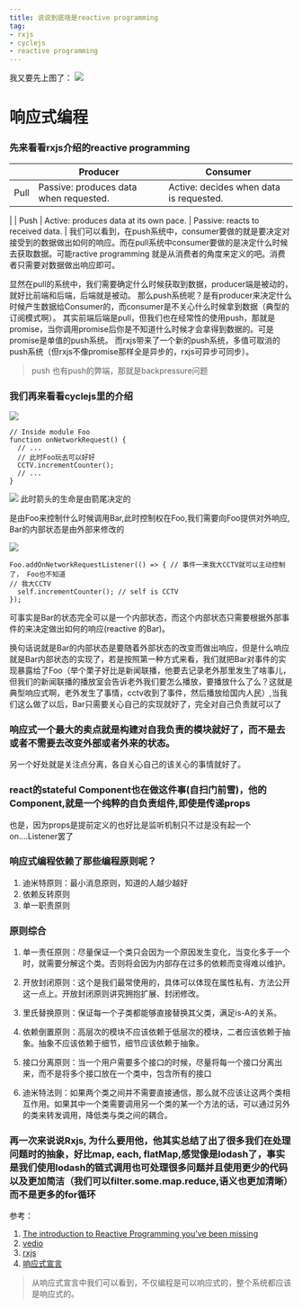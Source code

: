 ```yaml
---
title: 说说到底啥是reactive programming
tag:
- rxjs
- cyclejs
- reactive programming
---
```


我又要先上图了：
![](http://img.blog.csdn.net/20160311112349604)



<!-- more -->

# 响应式编程
### 先来看看rxjs介绍的reactive programming
|  | Producer | Consumer |
| ------| ------ | ------ |
| Pull | Passive: produces data when requested. | Active: decides when data is requested.
 |
| Push | Active: produces data at its own pace. | Passive: reacts to received data. |
我们可以看到，在push系统中，consumer要做的就是要决定对接受到的数据做出如何的响应。而在pull系统中consumer要做的是决定什么时候去获取数据。可能ractive programming 就是从消费者的角度来定义的吧。消费者只需要对数据做出响应即可。

显然在pull的系统中，我们需要确定什么时候获取到数据，producer端是被动的，就好比前端和后端，后端就是被动。
那么push系统呢？是有producer来决定什么时候产生数据给Consumer的，而consumer是不关心什么时候拿到数据（典型的订阅模式啊）。
其实前端后端是pull，但我们也在经常性的使用push，那就是promise，当你调用promise后你是不知道什么时候才会拿得到数据的。可是promise是单值的push系统。
而rxjs带来了一个新的push系统，多值可取消的push系统（但rxjs不像promise那样全是异步的，rxjs可异步可同步）。

> push 也有push的弊端，那就是backpressure问题

### 我们再来看看cyclejs里的介绍
![](https://cycle.js.org/img/passive-foo-bar.svg)
```
// Inside module Foo
function onNetworkRequest() {
  // ...
  // 此时Foo玩去可以好好
  CCTV.incrementCounter();
  // ...
}
```
![](https://cycle.js.org/img/passive-foo-bar.svg)
此时箭头的生命是由箭尾决定的

是由Foo来控制什么时候调用Bar,此时控制权在Foo,我们需要向Foo提供对外响应, Bar的内部状态是由外部来修改的

![](https://cycle.js.org/img/reactive-foo-bar.svg)
```
Foo.addOnNetworkRequestListener(() => { // 事件一来我大CCTV就可以主动控制了， Foo也不知道
// 我大CCTV
  self.incrementCounter(); // self is CCTV
});
```
可事实是Bar的状态完全可以是一个内部状态，而这个内部状态只需要根据外部事件的来决定做出如何的响应(reactive 的Bar)。

换句话说就是Bar的内部状态是要随着外部状态的改变而做出响应，但是什么响应就是Bar内部状态的实现了，若是按照第一种方式来看，我们就把Bar对事件的实现暴露给了Foo（举个栗子好比是新闻联播，他要去记录老外那里发生了啥事儿，但我们的新闻联播的播放室会告诉老外我们要怎么播放，要播放什么了么？这就是典型响应式啊，老外发生了事情，cctv收到了事件，然后播放给国内人民）,当我们这么做了以后，Bar只需要关心自己的实现就好了，完全对自己负责就可以了

### 响应式一个最大的卖点就是构建对自我负责的模块就好了，而不是去或者不需要去改变外部或者外来的状态。
另一个好处就是关注点分离，各自关心自己的该关心的事情就好了。

### react的stateful Component也在做这件事(自扫门前雪)，他的Component,就是一个纯粹的自负责组件,即使是传递props
也是，因为props是提前定义的也好比是监听机制只不过是没有起一个on....Listener罢了

### 响应式编程依赖了那些编程原则呢？
1. 迪米特原则：最小消息原则，知道的人越少越好
2. 依赖反转原则
3. 单一职责原则

### 原则综合
1. 单一责任原则：尽量保证一个类只会因为一个原因发生变化，当变化多于一个时，就需要分解这个类。否则将会因为内部存在过多的依赖而变得难以维护。

2. 开放封闭原则：这个是我们最常使用的，具体可以体现在属性私有、方法公开这一点上。开放封闭原则讲究拥抱扩展、封闭修改。

3. 里氏替换原则：保证每一个子类都能够直接替换其父类，满足is-A的关系。

4. 依赖倒置原则：高层次的模块不应该依赖于低层次的模块，二者应该依赖于抽象。抽象不应该依赖于细节，细节应该依赖于抽象。

5. 接口分离原则：当一个用户需要多个接口的时候，尽量将每一个接口分离出来，而不是将多个接口放在一个类中，包含所有的接口

6. 迪米特法则：如果两个类之间并不需要直接通信，那么就不应该让这两个类相互作用。如果其中一个类需要调用另一个类的某一个方法的话，可以通过另外的类来转发调用，降低类与类之间的耦合。

### 再一次来说说Rxjs, 为什么要用他，他其实总结了出了很多我们在处理问题时的抽象，好比map, each, flatMap,感觉像是lodash了，事实是我们使用lodash的链式调用也可处理很多问题并且使用更少的代码以及更加简洁（我们可以filter.some.map.reduce,语义也更加清晰）而不是更多的for循环

参考：
1. [The introduction to Reactive Programming you've been missing](https://github.com/hehonghui/android-tech-frontier/tree/master/androidweekly/%E9%82%A3%E4%BA%9B%E5%B9%B4%E6%88%91%E4%BB%AC%E9%94%99%E8%BF%87%E7%9A%84%E5%93%8D%E5%BA%94%E5%BC%8F%E7%BC%96%E7%A8%8B)
2. [vedio](https://egghead.io/lessons/rxjs-understand-reactive-programming-using-rxjs)
3. [rxjs](http://reactivex.io/rxjs/manual/overview.html#pull-versus-push)
4. [响应式宣言](https://www.reactivemanifesto.org/zh-CN)
> 从响应式宣言中我们可以看到，不仅编程是可以响应式的，整个系统都应该是响应式的。